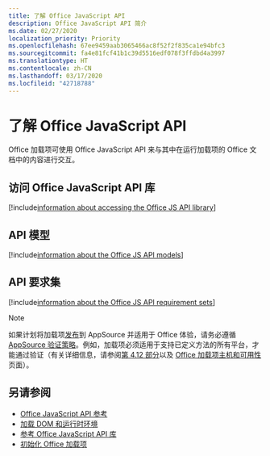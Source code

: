 ```yaml
---
title: 了解 Office JavaScript API
description: Office JavaScript API 简介
ms.date: 02/27/2020
localization_priority: Priority
ms.openlocfilehash: 67ee9459aab3065466ac8f52f2f835ca1e94bfc3
ms.sourcegitcommit: fa4e81fcf41b1c39d5516edf078f3ffdbd4a3997
ms.translationtype: HT
ms.contentlocale: zh-CN
ms.lasthandoff: 03/17/2020
ms.locfileid: "42718788"
---
```

# <a name="understanding-the-office-javascript-api"></a>了解 Office JavaScript API

Office 加载项可使用 Office JavaScript API 来与其中在运行加载项的 Office 文档中的内容进行交互。

## <a name="accessing-the-office-javascript-api-library"></a>访问 Office JavaScript API 库

[!include[information about accessing the Office JS API library](../includes/office-js-access-library.md)]

## <a name="api-models"></a>API 模型

[!include[information about the Office JS API models](../includes/office-js-api-models.md)]

## <a name="api-requirement-sets"></a>API 要求集

[!include[information about the Office JS API requirement sets](../includes/office-js-requirement-sets.md)]

> [!NOTE]
> 如果计划将加载项[发布](../publish/publish.md)到 AppSource 并适用于 Office 体验，请务必遵循 [AppSource 验证策略](/office/dev/store/validation-policies)。例如，加载项必须适用于支持已定义方法的所有平台，才能通过验证（有关详细信息，请参阅[第 4.12 部分](/office/dev/store/validation-policies#4-apps-and-add-ins-behave-predictably)以及 [Office 加载项主机和可用性](../overview/office-add-in-availability.md)页面）。 

## <a name="see-also"></a>另请参阅

- [Office JavaScript API 参考](../reference/javascript-api-for-office.md)
- [加载 DOM 和运行时环境](loading-the-dom-and-runtime-environment.md)
- [参考 Office JavaScript API 库](referencing-the-javascript-api-for-office-library-from-its-cdn.md)
- [初始化 Office 加载项](initialize-add-in.md)
